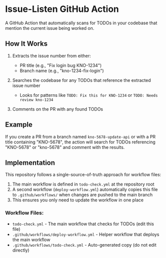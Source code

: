 # Issue-Listen GitHub Action

A GitHub Action that automatically scans for TODOs in your codebase that mention the current issue being worked on.

## How It Works

1. Extracts the issue number from either:
   - PR title (e.g., "Fix login bug KNO-1234")
   - Branch name (e.g., "kno-1234-fix-login")

2. Searches the codebase for any TODOs that reference the extracted issue number
   - Looks for patterns like `TODO: Fix this for KNO-1234` or `TODO: Needs review kno-1234`

3. Comments on the PR with any found TODOs

## Example

If you create a PR from a branch named `kno-5678-update-api` or with a PR title containing "KNO-5678", 
the action will search for TODOs referencing "KNO-5678" or "kno-5678" and comment with the results.

## Implementation

This repository follows a single-source-of-truth approach for workflow files:

1. The main workflow is defined in `todo-check.yml` at the repository root
2. A second workflow (`deploy-workflow.yml`) automatically copies this file to `.github/workflows/`
   when changes are pushed to the main branch
3. This ensures you only need to update the workflow in one place

### Workflow Files:
- `todo-check.yml` - The main workflow that checks for TODOs (edit this file)
- `.github/workflows/deploy-workflow.yml` - Helper workflow that deploys the main workflow
- `.github/workflows/todo-check.yml` - Auto-generated copy (do not edit directly)